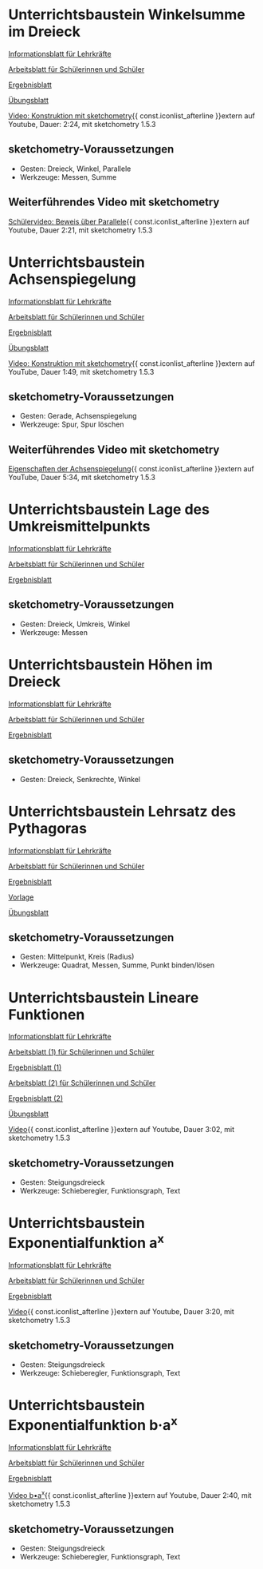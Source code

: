 # Unterrichtsbaustein Winkelsumme im Dreieck

<a href="{{ relBase }}/media/pdf/modules/Winkelsumme-im-Dreieck-Informationsblatt.pdf" target="_blank">Informationsblatt für Lehrkräfte</a>

<a href="{{ relBase }}/media/pdf/modules/Winkelsumme-im-Dreieck-Arbeitsblatt.pdf" target="_blank">Arbeitsblatt für Schülerinnen und Schüler</a>

<a href="{{ relBase }}/media/pdf/modules/Winkelsumme-im-Dreieck-Ergebnisblatt.pdf" target="_blank">Ergebnisblatt</a>

<a href="{{ relBase }}/media/pdf/modules/Winkelsumme-im-Dreieck-Uebungsblatt.pdf" target="_blank">Übungsblatt</a>

<a href="https://youtube.com/embed/Oon2WXUKzT4" target="_blank">Video: Konstruktion mit sketchometry</a>{{ const.iconlist_afterline }}extern auf Youtube, Dauer: 2:24, mit sketchometry 1.5.3

## sketchometry-Voraussetzungen
- Gesten: Dreieck, Winkel, Parallele
- Werkzeuge: Messen, Summe

## Weiterführendes Video mit sketchometry

<a href="https://youtube.com/embed/Ydl84jwUyCI" target="_blank">Schülervideo: Beweis über Parallele</a>{{ const.iconlist_afterline }}extern auf Youtube, Dauer 2:21, mit sketchometry 1.5.3

# Unterrichtsbaustein Achsenspiegelung

<a href="{{ relBase }}/media/pdf/modules/Achsenspiegelung-Informationsblatt.pdf" target="_blank">Informationsblatt für Lehrkräfte</a>

<a href="{{ relBase }}/media/pdf/modules/Achsenspiegelung-Arbeitsblatt.pdf" target="_blank">Arbeitsblatt für Schülerinnen und Schüler</a>

<a href="{{ relBase }}/media/pdf/modules/Achsenspiegelung-Ergebnisblatt.pdf" target="_blank">Ergebnisblatt</a>

<a href="{{ relBase }}/media/pdf/modules/Achsenspiegelung-Uebungsblatt.pdf" target="_blank">Übungsblatt</a>

<a href="https://youtube.com/embed/I8yw8hUGXcM" target="_blank">Video: Konstruktion mit sketchometry</a>{{ const.iconlist_afterline }}extern auf YouTube, Dauer 1:49, mit sketchometry 1.5.3

## sketchometry-Voraussetzungen

- Gesten: Gerade, Achsenspiegelung
- Werkzeuge: Spur, Spur löschen

## Weiterführendes Video mit sketchometry

<a href="https://youtube.com/embed/kr3czDZu-Lo" target="_blank">Eigenschaften der Achsenspiegelung</a>{{ const.iconlist_afterline }}extern auf YouTube, Dauer 5:34, mit sketchometry 1.5.3

# Unterrichtsbaustein Lage des Umkreismittelpunkts

<a href="{{ relBase }}/media/pdf/modules/Lage-des-Umkreismittelpunkts-Informationsblatt.pdf" target="_blank">Informationsblatt für Lehrkräfte</a>

<a href="{{ relBase }}/media/pdf/modules/Lage-des-Umkreismittelpunkts-Arbeitsblatt.pdf" target="_blank">Arbeitsblatt für Schülerinnen und Schüler</a>

<a href="{{ relBase }}/media/pdf/modules/Lage-des-Umkreismittelpunkts-Ergebnisblatt.pdf" target="_blank">Ergebnisblatt</a>

## sketchometry-Voraussetzungen

- Gesten: Dreieck, Umkreis, Winkel
- Werkzeuge: Messen

# Unterrichtsbaustein Höhen im Dreieck

<a href="{{ relBase }}/media/pdf/modules/Hoehen-im-Dreieck-Informationsblatt.pdf" target="_blank">Informationsblatt für Lehrkräfte</a>

<a href="{{ relBase }}/media/pdf/modules/Hoehen-im-Dreieck-Arbeitsblatt.pdf" target="_blank">Arbeitsblatt für Schülerinnen und Schüler</a>

<a href="{{ relBase }}/media/pdf/modules/Hoehen-im-Dreieck-Ergebnisblatt.pdf" target="_blank">Ergebnisblatt</a>

## sketchometry-Voraussetzungen

- Gesten: Dreieck, Senkrechte, Winkel


# Unterrichtsbaustein Lehrsatz des Pythagoras

<a href="{{ relBase }}/media/pdf/modules/Lehrsatz-des-Pythagoras-Informationsblatt.pdf" target="_blank">Informationsblatt für Lehrkräfte</a>

<a href="{{ relBase }}/media/pdf/modules/Lehrsatz-des-Pythagoras-Arbeitsblatt.pdf" target="_blank">Arbeitsblatt für Schülerinnen und Schüler</a>

<a href="{{ relBase }}/media/pdf/modules/Lehrsatz-des-Pythagoras-Ergebnisblatt.pdf" target="_blank">Ergebnisblatt</a>

<a href="{{ relBase }}/media/pdf/modules/Lehrsatz-des-Pythagoras-Vorlage.pdf" target="_blank">Vorlage</a>

<a href="{{ relBase }}/media/pdf/modules/Lehrsatz-des-Pythagoras-Uebungsblatt.pdf" target="_blank">Übungsblatt</a>

## sketchometry-Voraussetzungen
- Gesten: Mittelpunkt, Kreis (Radius)
- Werkzeuge: Quadrat, Messen, Summe, Punkt binden/lösen


# Unterrichtsbaustein Lineare Funktionen
<a href="{{ relBase }}/media/pdf/modules/Lineare-Funktionen-Informationsblatt.pdf" target="_blank">Informationsblatt für Lehrkräfte</a>

<a href="{{ relBase }}/media/pdf/modules/Lineare-Funktionen-Arbeitsblatt-1.pdf" target="_blank">Arbeitsblatt (1) für Schülerinnen und Schüler</a>

<a href="{{ relBase }}/media/pdf/modules/Lineare-Funktionen-Ergebnisblatt-1.pdf" target="_blank">Ergebnisblatt (1)</a>

<a href="{{ relBase }}/media/pdf/modules/Lineare-Funktionen-Arbeitsblatt-2.pdf" target="_blank">Arbeitsblatt (2) für Schülerinnen und Schüler</a>

<a href="{{ relBase }}/media/pdf/modules/Lineare-Funktionen-Ergebnisblatt-2.pdf" target="_blank">Ergebnisblatt (2)</a>

<a href="{{ relBase }}/media/pdf/modules/Lineare-Funktionen-Uebungsblatt.pdf" target="_blank">Übungsblatt</a>

<a href="https://youtube.com/embed/DnAf9feStEc" target="_blank">Video</a>{{ const.iconlist_afterline }}extern auf Youtube, Dauer 3:02, mit sketchometry 1.5.3

## sketchometry-Voraussetzungen

- Gesten: Steigungsdreieck
- Werkzeuge: Schieberegler, Funktionsgraph, Text

# Unterrichtsbaustein Exponentialfunktion a<sup>x</sup>

<a href="{{ relBase }}/media/pdf/modules/Exponentialfunktion-ax-Informationsblatt.pdf" target="_blank">Informationsblatt für Lehrkräfte</a>

<a href="{{ relBase }}/media/pdf/modules/Exponentialfunktion-ax-Arbeitsblatt.pdf" target="_blank">Arbeitsblatt für Schülerinnen und Schüler</a>

<a href="{{ relBase }}/media/pdf/modules/Exponentialfunktion-ax-Ergebnisblatt.pdf" target="_blank">Ergebnisblatt</a>

<a href="https://youtube.com/embed/E-S5ZLsKPn4" target="_blank">Video</a>{{ const.iconlist_afterline }}extern auf Youtube, Dauer 3:20, mit sketchometry 1.5.3

## sketchometry-Voraussetzungen

- Gesten: Steigungsdreieck
- Werkzeuge: Schieberegler, Funktionsgraph, Text

# Unterrichtsbaustein Exponentialfunktion b&middot;a<sup>x</sup>

<a href="{{ relBase }}/media/pdf/modules/Exponentialfunktion-bax-Informationsblatt.pdf" target="_blank">Informationsblatt für Lehrkräfte</a>

<a href="{{ relBase }}/media/pdf/modules/Exponentialfunktion-bax-Arbeitsblatt.pdf" target="_blank">Arbeitsblatt für Schülerinnen und Schüler</a>

<a href="{{ relBase }}/media/pdf/modules/Exponentialfunktion-bax-Ergebnisblatt.pdf" target="_blank">Ergebnisblatt</a>

<a href="https://youtube.com/embed/z_YPjHBeCLo" target="_blank">Video b•a<sup>x</sup></a>{{ const.iconlist_afterline }}extern auf Youtube, Dauer 2:40, mit sketchometry 1.5.3

## sketchometry-Voraussetzungen

- Gesten: Steigungsdreieck
- Werkzeuge: Schieberegler, Funktionsgraph, Text

